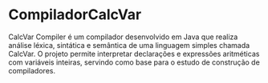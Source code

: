 # CompiladorCalcVar
CalcVar Compiler é um compilador desenvolvido em Java que realiza análise léxica, sintática e semântica de uma linguagem simples chamada CalcVar. O projeto permite interpretar declarações e expressões aritméticas com variáveis inteiras, servindo como base para o estudo de construção de compiladores.
